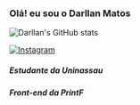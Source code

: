 ### Olá! eu sou o Darllan Matos
 ![Darllan's GitHub stats](https://github-readme-stats.vercel.app/api?username=Darllan&show_icons=true&theme=transparent)

[ ![Instagram](https://img.shields.io/badge/Instagram-E4405F?style=for-the-badge&logo=instagram&logoColor=white)](https://www.instagram.com/07_darllanm/)
 
##### Estudante da Uninassau
##### Front-end da PrintF
